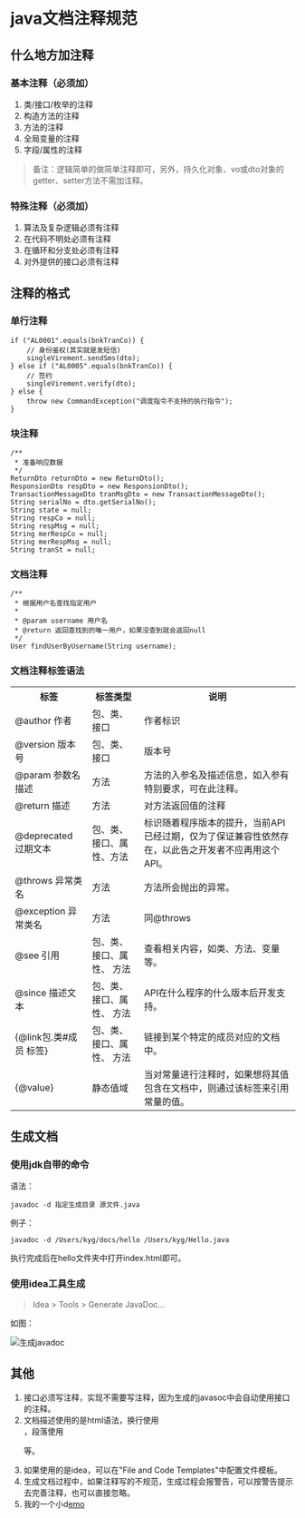 # java文档注释规范

## 什么地方加注释
### 基本注释（必须加）
1. 类/接口/枚举的注释
2. 构造方法的注释
3. 方法的注释
4. 全局变量的注释
5. 字段/属性的注释

> 备注：逻辑简单的做简单注释即可，另外，持久化对象、vo或dto对象的getter、setter方法不需加注释。

### 特殊注释（必须加）
1. 算法及复杂逻辑必须有注释
2. 在代码不明处必须有注释
3. 在循环和分支处必须有注释
4. 对外提供的接口必须有注释

## 注释的格式
### 单行注释
```
if ("AL0001".equals(bnkTranCo)) {
    // 身份鉴权(其实就是发短信)
    singleVirement.sendSms(dto);
} else if ("AL0005".equals(bnkTranCo)) {
    // 签约
    singleVirement.verify(dto);
} else {
    throw new CommandException("调度指令不支持的执行指令");
}
```

### 块注释
```
/**
 * 准备响应数据
 */
ReturnDto returnDto = new ReturnDto();
ResponsionDto respDto = new ResponsionDto();
TransactionMessageDto tranMsgDto = new TransactionMessageDto();
String serialNo = dto.getSerialNo();
String state = null;
String respCo = null;
String respMsg = null;
String merRespCo = null;
String merRespMsg = null;
String tranSt = null;
```

### 文档注释
```
/**
 * 根据用户名查找指定用户
 *
 * @param username 用户名
 * @return 返回查找到的唯一用户，如果没查到就会返回null
 */
User findUserByUsername(String username);
```

### 文档注释标签语法
<table>
    <tr>
        <th>标签</th>
        <th>标签类型</th>
        <th>说明</th>
    </tr>
    <tr>
        <td>@author 作者</td>
        <td>包、类、接口</td>
        <td>作者标识</td>
    </tr>
    <tr>
        <td>@version 版本号</td>
        <td>包、类、接口</td>
        <td>版本号</td>
    </tr>
    <tr>
        <td>@param 参数名 描述</td>
        <td>方法</td>
        <td>方法的入参名及描述信息，如入参有特别要求，可在此注释。</td>
    </tr>
    <tr>
        <td>@return 描述</td>
        <td>方法</td>
        <td>对方法返回值的注释</td>
    </tr>
    <tr>
        <td>@deprecated 过期文本</td>
        <td>包、类、接口、属性、方法</td>
        <td>标识随着程序版本的提升，当前API已经过期，仅为了保证兼容性依然存在，以此告之开发者不应再用这个API。</td>
    </tr>
    <tr>
        <td>@throws 异常类名</td>
        <td>方法</td>
        <td>方法所会抛出的异常。</td>
    </tr>
    <tr>
        <td>@exception 异常类名</td>
        <td>方法</td>
        <td>同@throws</td>
    </tr>
    <tr>
        <td>@see 引用</td>
        <td>包、类、接口、属性、 方法</td>
        <td>查看相关内容，如类、方法、变量等。</td>
    </tr>
    <tr>
        <td>@since 描述文本</td>
        <td>包、类、接口、属性、 方法</td>
        <td>API在什么程序的什么版本后开发支持。</td>
    </tr>
    <tr>
        <td>{@link包.类#成员 标签}</td>
        <td>包、类、接口、属性、 方法</td>
        <td>链接到某个特定的成员对应的文档中。</td>
    </tr>
    <tr>
        <td>{@value}</td>
        <td>静态值域</td>
        <td>当对常量进行注释时，如果想将其值包含在文档中，则通过该标签来引用常量的值。</td>
    </tr>
</table>

## 生成文档
### 使用jdk自带的命令
语法：

```
javadoc -d 指定生成目录 源文件.java 
```

例子：

```
javadoc -d /Users/kyg/docs/hello /Users/kyg/Hello.java
```

执行完成后在hello文件夹中打开index.html即可。

### 使用idea工具生成
> Idea > Tools > Generate JavaDoc...

如图：

![生成javadoc](https://kangyonggan.com/upload/javadoc.png)

## 其他
1. 接口必须写注释，实现不需要写注释，因为生成的javasoc中会自动使用接口的注释。
2. 文档描述使用的是html语法，换行使用<br>，段落使用<p>等。
3. 如果使用的是idea，可以在"File and Code Templates"中配置文件模板。
4. 生成文档过程中，如果注释写的不规范，生成过程会报警告，可以按警告提示去完善注释，也可以直接忽略。
5. 我的一个小d[emo](https://github.com/kangyonggan/javadoc.git)



